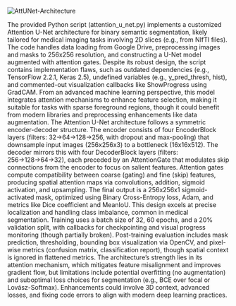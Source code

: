 ![AttUNet-Architecture](https://github.com/user-attachments/assets/8c3ea9bc-a3f3-433c-9dd1-5aca6952f150)


The provided Python script (attention_u_net.py) implements a customized Attention U-Net architecture for binary semantic segmentation, likely tailored for medical imaging tasks involving 2D slices (e.g., from NIfTI files). The code handles data loading from Google Drive, preprocessing images and masks to 256x256 resolution, and constructing a U-Net model augmented with attention gates. Despite its robust design, the script contains implementation flaws, such as outdated dependencies (e.g., TensorFlow 2.2.1, Keras 2.5), undefined variables (e.g., y_pred_thresh, hist), and commented-out visualization callbacks like ShowProgress using GradCAM. From an advanced machine learning perspective, this model integrates attention mechanisms to enhance feature selection, making it suitable for tasks with sparse foreground regions, though it could benefit from modern libraries and preprocessing enhancements like data augmentation.
The Attention U-Net architecture follows a symmetric encoder-decoder structure. The encoder consists of four EncoderBlock layers (filters: 32→64→128→256, with dropout and max-pooling) that downsample input images (256x256x3) to a bottleneck (16x16x512). The decoder mirrors this with four DecoderBlock layers (filters: 256→128→64→32), each preceded by an AttentionGate that modulates skip connections from the encoder to focus on salient features. Attention gates compute compatibility between coarse (gating) and fine (skip) features, producing spatial attention maps via convolutions, addition, sigmoid activation, and upsampling. The final output is a 256x256x1 sigmoid-activated mask, optimized using Binary Cross-Entropy loss, Adam, and metrics like Dice coefficient and MeanIoU. This design excels at precise localization and handling class imbalance, common in medical segmentation.
Training uses a batch size of 32, 60 epochs, and a 20% validation split, with callbacks for checkpointing and visual progress monitoring (though partially broken). Post-training evaluation includes mask prediction, thresholding, bounding box visualization via OpenCV, and pixel-wise metrics (confusion matrix, classification report), though spatial context is ignored in flattened metrics. The architecture’s strength lies in its attention mechanism, which mitigates feature misalignment and improves gradient flow, but limitations include potential overfitting (no augmentation) and suboptimal loss choices for segmentation (e.g., BCE over focal or Lovász-Softmax). Enhancements could involve 3D context, advanced losses, and fixing code errors to align with modern deep learning practices.
